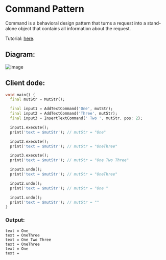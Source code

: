 # Command Pattern
Command is a behavioral design pattern that turns a request into a stand-alone object that contains
all information about the request.

Tutorial: [here](https://refactoring.guru/design-patterns/command).

## Diagram:
![image](https://user-images.githubusercontent.com/8049534/183062798-c2e9207d-850c-47b6-bbba-3d669299d69f.png)

## Client dode:
```dart
void main() {
  final mutStr = MutStr();

  final input1 = AddTextCommand('One', mutStr);
  final input2 = AddTextCommand('Three', mutStr);
  final input3 = InsertTextCommand(' Two ', mutStr, pos: 2);

  input1.execute();
  print('text = $mutStr'); // mutStr = "One"

  input2.execute();
  print('text = $mutStr'); // mutStr = "OneThree"

  input3.execute();
  print('text = $mutStr'); // mutStr = "One Two Three"

  input3.undo();
  print('text = $mutStr'); // mutStr = "OneThree"

  input2.undo();
  print('text = $mutStr'); // mutStr = "One "

  input1.undo();
  print('text = $mutStr'); // mutStr = ""
}
```

### Output:
```
text = One
text = OneThree
text = One Two Three
text = OneThree
text = One
text = 
```
